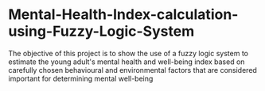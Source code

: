 # Mental-Health-Index-calculation-using-Fuzzy-Logic-System
The objective of this project is to show the use of a fuzzy logic system to estimate the young adult's mental health and well-being index based on carefully chosen behavioural and environmental factors that are considered important for determining mental well-being
